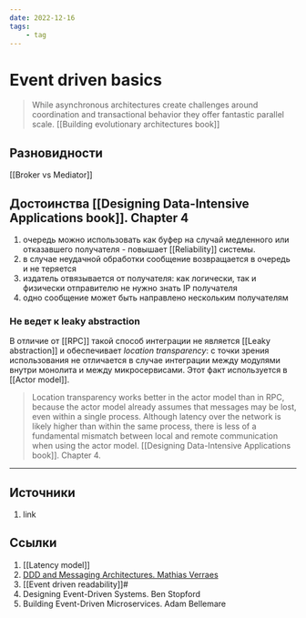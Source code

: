 ```yaml
---
date: 2022-12-16
tags:
    - tag
---
```

# Event driven basics

> While asynchronous architectures create challenges around coordination and transactional behavior they offer fantastic parallel scale. [[Building evolutionary architectures book]]

## Разновидности

[[Broker vs Mediator]]

## Достоинства [[Designing Data-Intensive Applications book]]. Chapter 4

1. очередь можно использовать как буфер на случай медленного или отказавшего получателя - повышает [[Reliability]] системы.
1. в случае неудачной обработки сообщение возвращается в очередь и не теряется
1. издатель отвязывается от получателя: как логически, так и физически отправителю не нужно знать IP получателя
1. одно сообщение может быть направлено нескольким получателям

### Не ведет к leaky abstraction

В отличие от [[RPC]] такой способ интеграции не является [[Leaky abstraction]] и обеспечивает *location transparency*: с точки зрения использования не отличается в случае интеграции между модулями внутри монолита и между микросервисами. Этот факт используется в [[Actor model]].

> Location transparency works better in the actor model than in RPC, because the actor model already assumes that messages may be lost, even within a single process. Although latency over the network is likely higher than within the same process, there is less of a fundamental mismatch between local and remote communication when using the actor model. [[Designing Data-Intensive Applications book]]. Chapter 4.

---

## Источники

1. link

## Ссылки

1. [[Latency model]]
1. [DDD and Messaging Architectures. Mathias Verraes](https://verraes.net/2019/05/ddd-msg-arch/)
1. [[Event driven readability]]#
1. Designing Event-Driven Systems. Ben Stopford
1. Building Event-Driven Microservices. Adam Bellemare
